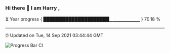 ### Hi there 👋 I am Harry , 

⏳ Year progress { █████████████████████▁▁▁▁▁▁▁▁▁ } 70.18 %

---

⏰ Updated on Tue, 14 Sep 2021 03:44:44 GMT

![Progress Bar CI](https://github.com/duykhang68/duykhang68/workflows/Progress%20Bar%20CI/badge.svg)
